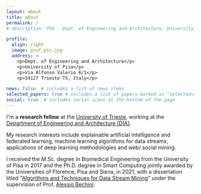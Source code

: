 ```yaml
---
layout: about
title: about
permalink: /
# description: PhD - Dept. of Engineering and Architecture, University of Trieste

profile:
  align: right
  image: prof_pic.jpg
  address: >
    <p>Dept. of Engineering and Architecture</p>
    <p>University of Pisa</p>
    <p>Via Alfonso Valerio 6/1</p>
    <p>34127 Trieste TS, Italy</p>

news: false  # includes a list of news items
selected_papers: true # includes a list of papers marked as "selected={true}"
social: true  # includes social icons at the bottom of the page
---
```


I'm a **research fellow** at the <a href="https://www.units.it" target="_blank">University of Trieste</a>, working at the <a href="https://dia.units.it/" target="_blank">Department of Engineering and Architecture (DIA)</a>.
 
My research interests include explainable artificial intelligence and federated learning, machine learning algorithms for data streams, applications of deep learning methodologies and web/ social mining.

I received the M.Sc. degree in Biomedical Engineering from the University of Pisa in 2017 and the Ph.D. degree in Smart Computing jointly awarded by the Universities of Florence, Pisa and Siena, in 2021, with a dissertation titled "<a href="https://flore.unifi.it/handle/2158/1235915#.YQkjgEDOPb0" target="_blank">Algorithms and Techniques for Data Stream Mining</a>" under the supervision of Prof. <a href="http://www.iet.unipi.it/a.bechini/BechiniHome.html" target="_blank">Alessio Bechini</a>.
